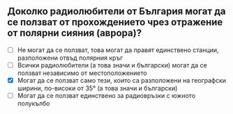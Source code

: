 ## Доколко радиолюбители от България могат да се ползват от прохождението чрез отражение от полярни сияния (аврора)?

<!-- Верният отговор е отбелязан с [X] -->

- [ ] Не могат да се ползват, това могат да правят единствено станции, разположени отвъд полярния кръг
- [ ] Всички радиолюбители (а това значи и български) могат да се ползват независимо от местоположението
- [X] Могат да се ползват само тези, които са разположени на географски ширини, по-високи от 35° (а това значи и български)
- [ ] Могат да се ползват единствено за радиовръзки с южното полукълбо
